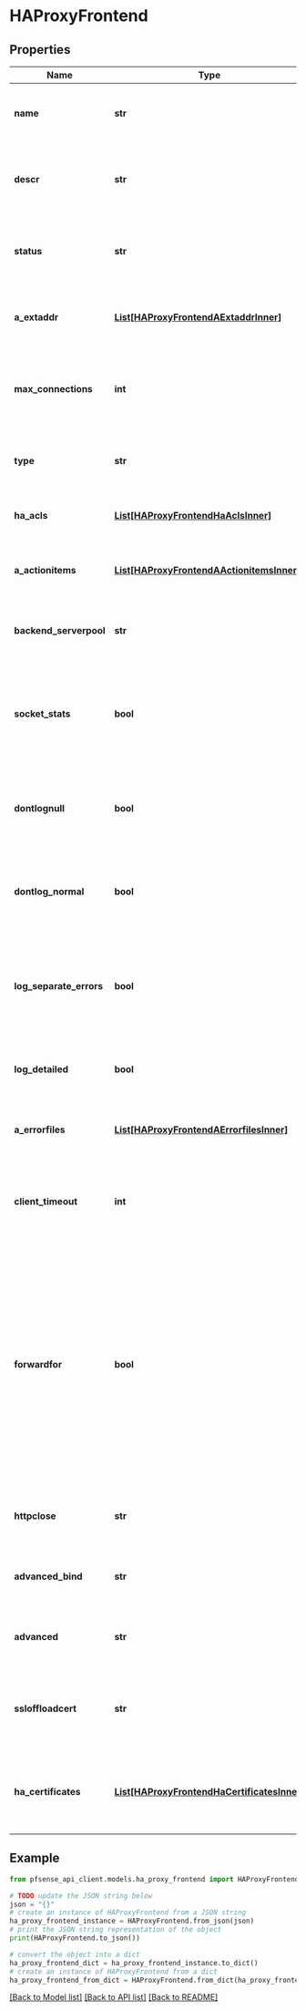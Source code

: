 # HAProxyFrontend


## Properties

Name | Type | Description | Notes
------------ | ------------- | ------------- | -------------
**name** | **str** | The unique name for this HAProxy frontend.&lt;br&gt; | [optional] 
**descr** | **str** | The description for this HAProxy frontend.&lt;br&gt; | [optional] 
**status** | **str** | The activation status for this HAProxy frontend.&lt;br&gt; | [optional] [default to 'active']
**a_extaddr** | [**List[HAProxyFrontendAExtaddrInner]**](HAProxyFrontendAExtaddrInner.md) | The external addresses assigned to this frontend.&lt;br&gt; | [optional] 
**max_connections** | **int** | The maximum number of connections allowed by this frontend.&lt;br&gt; | [optional] 
**type** | **str** | The processing type for this frontend.&lt;br&gt; | [optional] 
**ha_acls** | [**List[HAProxyFrontendHaAclsInner]**](HAProxyFrontendHaAclsInner.md) | The ACLs to apply to this frontend.&lt;br&gt; | [optional] 
**a_actionitems** | [**List[HAProxyFrontendAActionitemsInner]**](HAProxyFrontendAActionitemsInner.md) | The actions to take when an ACL match is found.&lt;br&gt; | [optional] 
**backend_serverpool** | **str** | The default backend to use for this frontend.&lt;br&gt; | [optional] 
**socket_stats** | **bool** | Enables or disables collecting and providing separate statistics for each socket.&lt;br&gt; | [optional] 
**dontlognull** | **bool** | Enables or disables logging connections with no data transferred.&lt;br&gt; | [optional] 
**dontlog_normal** | **bool** | Enables or disables only logging anomalous (not normal) connection.&lt;br&gt; | [optional] 
**log_separate_errors** | **bool** | Enables or disables changing the log level from info to err on potentially interesting info.&lt;br&gt; | [optional] 
**log_detailed** | **bool** | Enables or disables more detailed logging.&lt;br&gt; | [optional] 
**a_errorfiles** | [**List[HAProxyFrontendAErrorfilesInner]**](HAProxyFrontendAErrorfilesInner.md) | The custom error files to use for this frontend.&lt;br&gt; | [optional] 
**client_timeout** | **int** | The amount of time (in milliseconds) to wait for data from the client.&lt;br&gt; | [optional] [default to 30000]
**forwardfor** | **bool** | Enables or disables the HTTP X-Forwarded-For header which contains the client&#39;s IP address.&lt;br&gt;&lt;br&gt;This field is only available when the following conditions are met:&lt;br&gt;- &#x60;type&#x60; must be equal to &#x60;&#39;http&#39;&#x60;&lt;br&gt; | [optional] 
**httpclose** | **str** | The &#x60;httpclose&#x60; option this frontend will operate.&lt;br&gt; | [optional] [default to 'http-keep-alive']
**advanced_bind** | **str** | Custom value to pass behind each bind option.&lt;br&gt; | [optional] 
**advanced** | **str** | Custom configuration to pass to this frontend.&lt;br&gt; | [optional] 
**ssloffloadcert** | **str** | The default SSL/TLS certificate refid to use for this frontend.&lt;br&gt; | [optional] 
**ha_certificates** | [**List[HAProxyFrontendHaCertificatesInner]**](HAProxyFrontendHaCertificatesInner.md) | The additional SSL/TLS certificates to use on this frontend.&lt;br&gt; | [optional] 

## Example

```python
from pfsense_api_client.models.ha_proxy_frontend import HAProxyFrontend

# TODO update the JSON string below
json = "{}"
# create an instance of HAProxyFrontend from a JSON string
ha_proxy_frontend_instance = HAProxyFrontend.from_json(json)
# print the JSON string representation of the object
print(HAProxyFrontend.to_json())

# convert the object into a dict
ha_proxy_frontend_dict = ha_proxy_frontend_instance.to_dict()
# create an instance of HAProxyFrontend from a dict
ha_proxy_frontend_from_dict = HAProxyFrontend.from_dict(ha_proxy_frontend_dict)
```
[[Back to Model list]](../README.md#documentation-for-models) [[Back to API list]](../README.md#documentation-for-api-endpoints) [[Back to README]](../README.md)


